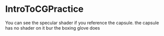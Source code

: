 # IntroToCGPractice
 You can see the specular shader if you reference the capsule. the capsule has no shader on it bur the boxing glove does
